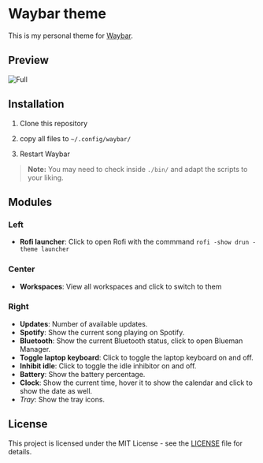 # Waybar theme

This is my personal theme for [Waybar](https://github.com/Alexays/Waybar).

## Preview

![Full](./screenshots/full.png)

## Installation

1. Clone this repository

2. copy all files to `~/.config/waybar/`

3. Restart Waybar

> **Note:** You may need to check inside `./bin/` and adapt the scripts to your liking.

## Modules

### Left

- **Rofi launcher**: Click to open Rofi with the commmand `rofi -show drun -theme launcher`

### Center

- **Workspaces**: View all workspaces and click to switch to them

### Right

- **Updates**: Number of available updates.
- **Spotify**: Show the current song playing on Spotify.
- **Bluetooth**: Show the current Bluetooth status, click to open Blueman Manager.
- **Toggle laptop keyboard**: Click to toggle the laptop keyboard on and off.
- **Inhibit idle**: Click to toggle the idle inhibitor on and off.
- **Battery**: Show the battery percentage.
- **Clock**: Show the current time, hover it to show the calendar and click to show the date as well.
- _Tray_: Show the tray icons.

## License

This project is licensed under the MIT License - see the [LICENSE](LICENSE) file for details.
